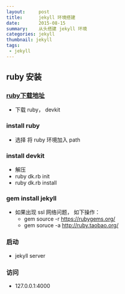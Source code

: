 ```yaml
---
layout:     post
title:      jekyll 环境搭建
date:       2015-08-15
summary:    从头搭建 jekyll 环境
categories: jekyll
thumbnail: jekyll
tags:
 - jekyll
---
```


## ruby 安装

### [ruby下载地址](http://rubyinstaller.org/)
- 下载 ruby， devkit

### install ruby
- 选择 将 ruby 环境加入 path

### install devkit
- 解压
- ruby dk.rb init
- ruby dk.rb install

### gem install jekyll
- 如果出现 ssl 网络问题， 如下操作：
    - gem source -r https://rubygems.org/
    - gem soruce -a http://ruby.taobao.org/

### 启动
- jekyll server

### 访问
- 127.0.0.1:4000

